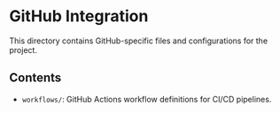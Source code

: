 # GitHub Integration

This directory contains GitHub-specific files and configurations for the project.

## Contents

- `workflows/`: GitHub Actions workflow definitions for CI/CD pipelines.